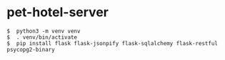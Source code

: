 # pet-hotel-server

```
$  python3 -m venv venv
$  . venv/bin/activate
$  pip install flask flask-jsonpify flask-sqlalchemy flask-restful psycopg2-binary
```
